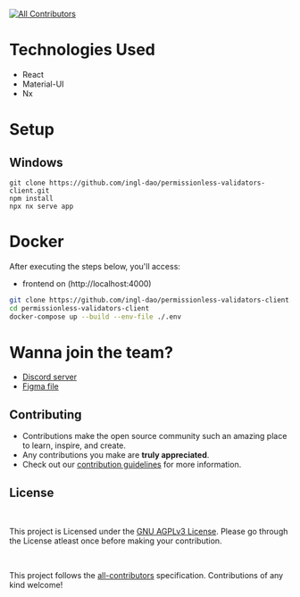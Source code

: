 <!-- ALL-CONTRIBUTORS-BADGE:START - Do not remove or modify this section -->
[![All Contributors](https://img.shields.io/badge/all_contributors-4-red.svg?style=flat-square)](#contributors-)
<!-- ALL-CONTRIBUTORS-BADGE:END -->

# Technologies Used

- React
- Material-UI
- Nx

<!-- # Features

- Developer dashboard
- School default UI
- Bootstrap school by importing class halls, teachers, classrooms, subjects, students
- School secretary dashboard
- Timetable generation
- Teacher timetable
- Student timetable
- API subscription through Binance -->

# Setup

## Windows

```
git clone https://github.com/ingl-dao/permissionless-validators-client.git
npm install
npx nx serve app
```
<!-- create a .env file following the .env.skeleton -->

# Docker

After executing the steps below, you'll access: 

- frontend on (http://localhost:4000)

```bash
git clone https://github.com/ingl-dao/permissionless-validators-client.git
cd permissionless-validators-client
docker-compose up --build --env-file ./.env
```
<!-- create a .env file following the .env.skeleton -->


# Wanna join the team?

- [Discord server](https://discord.gg/Np5FwgFEFe)
- [Figma file](https://www.figma.com/file/Bn2T905W8Zo4uHPjSEyvpx/Ingl.io?node-id=518%3A2&t=3EIUM0ds0N4NEDx0-1)


##  Contributing

- Contributions make the open source community such an amazing place to learn, inspire, and create.
- Any contributions you make are **truly appreciated**.
- Check out our [contribution guidelines](/CONTRIBUTING.md) for more information.

<h2>
License
</h2>

<br>
<p>
This project is Licensed under the <a href="./LICENSE">GNU AGPLv3 License</a>. Please go through the License atleast once before making your contribution. </p>
<br>

<!-- ## Contributors ✨

Thanks goes to these wonderful people ❤: -->

<!-- ALL-CONTRIBUTORS-LIST:START - Do not remove or modify this section -->
<!-- prettier-ignore-start -->
<!-- markdownlint-disable -->
<!-- <table>
  <tbody>
    <tr>
      <td align="center"><a href="https://github.com/tchakoumi"><img src="https://avatars.githubusercontent.com/u/43315117?s=400&v=4?s=70" width="70px;" alt="Tchakoumi Lorrain"/><br /><sub><b>Tchakoumi Lorrain</b></sub></a><br /><a href="https://github.com/glom-oss/ricly/commits?author=tchakoumi" title="Code">💻</a> <a href="https://github.com/glom-oss/ricly/pulls?q=is%3Apr+reviewed-by%3Atchakoumi" title="Reviewed Pull Requests">👀</a> <a href="#projectManagement-tchakoumi" title="Project Management">📆</a> <a href="#design-tchakoumi" title="Design">🎨</a><a href="#ideas-tchakoumi" title="Ideas, Planning, & Feedback">🤔</a></td>
      <td align="center"><a href="https://github.com/marcjazz"><img src="https://avatars.githubusercontent.com/u/61763373?v=4?s=70" width="70px;" alt="Kuidja Marco"/><br /><sub><b>Kuidja Marco</b></sub></a><br /><a href="https://github.com/glom-oss/ricly/commits?author=marcjazz" title="Code">💻</a> <a href="https://github.com/glom-oss/ricly/pulls?q=is%3Apr+reviewed-by%3Amarcjazz" title="Reviewed Pull Requests">👀</a> <a href="#projectManagement-marcjazz" title="Project Management">📆</a><a href="#ideas-marcjazz" title="Ideas, Planning, & Feedback">🤔</a></td>
    </tr>
  </tbody>
  <tfoot>
    <tr>
      <td align="center" size="13px" colspan="7">
        <img src="https://raw.githubusercontent.com/all-contributors/all-contributors-cli/1b8533af435da9854653492b1327a23a4dbd0a10/assets/logo-small.svg">
          <a href="https://all-contributors.js.org/docs/en/bot/usage">Add your contributions</a>
        </img>
      </td>
    </tr>
  </tfoot>
</table> -->

<!-- markdownlint-restore -->
<!-- prettier-ignore-end -->

<!-- ALL-CONTRIBUTORS-LIST:END -->

This project follows the [all-contributors](https://github.com/all-contributors/all-contributors) specification. Contributions of any kind welcome!